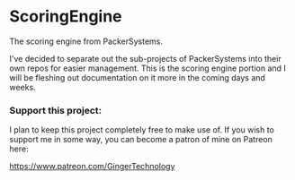 # ScoringEngine
The scoring engine from PackerSystems.

I've decided to separate out the sub-projects of PackerSystems into their own repos for easier management.
This is the scoring engine portion and I will be fleshing out documentation on it more in the coming days and weeks.

### Support this project:

I plan to keep this project completely free to make use of. If you wish to support me in some way, you can become a patron of mine on Patreon here:

https://www.patreon.com/GingerTechnology
